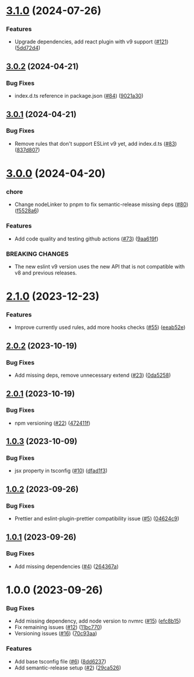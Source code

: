 # [3.1.0](https://github.com/MatiPl01/eslint-config-react-native-matipl01/compare/v3.0.2...v3.1.0) (2024-07-26)


### Features

* Upgrade dependencies, add react plugin with v9 support ([#121](https://github.com/MatiPl01/eslint-config-react-native-matipl01/issues/121)) ([5dd72d4](https://github.com/MatiPl01/eslint-config-react-native-matipl01/commit/5dd72d4b09489ee4fd05b4a7ff6bba63468efc05))

## [3.0.2](https://github.com/MatiPl01/eslint-config-react-native-matipl01/compare/v3.0.1...v3.0.2) (2024-04-21)


### Bug Fixes

* index.d.ts reference in package.json ([#84](https://github.com/MatiPl01/eslint-config-react-native-matipl01/issues/84)) ([9021a30](https://github.com/MatiPl01/eslint-config-react-native-matipl01/commit/9021a30de3976e3866bcb2203fab46c1145cb08b))

## [3.0.1](https://github.com/MatiPl01/eslint-config-react-native-matipl01/compare/v3.0.0...v3.0.1) (2024-04-21)


### Bug Fixes

* Remove rules that don't support ESLint v9 yet, add index.d.ts ([#83](https://github.com/MatiPl01/eslint-config-react-native-matipl01/issues/83)) ([837d807](https://github.com/MatiPl01/eslint-config-react-native-matipl01/commit/837d807880c0ad213806812bfc4a417e553e4861))

# [3.0.0](https://github.com/MatiPl01/eslint-config-react-native-matipl01/compare/v2.1.0...v3.0.0) (2024-04-20)


### chore

* Change nodeLinker to pnpm to fix semantic-release missing deps ([#80](https://github.com/MatiPl01/eslint-config-react-native-matipl01/issues/80)) ([f5528a6](https://github.com/MatiPl01/eslint-config-react-native-matipl01/commit/f5528a692a2863b67d834743a3a0e9ed33edbe2d))


### Features

* Add code quality and testing github actions ([#73](https://github.com/MatiPl01/eslint-config-react-native-matipl01/issues/73)) ([9aa619f](https://github.com/MatiPl01/eslint-config-react-native-matipl01/commit/9aa619f7fd0d09e1c3db60f1b3d23daafbac0e63))


### BREAKING CHANGES

* The new eslint v9 version uses the new API that is not
compatible with v8 and previous releases.

# [2.1.0](https://github.com/MatiPl01/eslint-config-react-native-matipl01/compare/v2.0.2...v2.1.0) (2023-12-23)

### Features

* Improve currently used rules, add more hooks checks ([#55](https://github.com/MatiPl01/eslint-config-react-native-matipl01/issues/55)) ([eeab52e](https://github.com/MatiPl01/eslint-config-react-native-matipl01/commit/eeab52e31ed00ffc7a13b91684282c3ca9c28794))

## [2.0.2](https://github.com/MatiPl01/eslint-config-react-native-matipl01/compare/v2.0.1...v2.0.2) (2023-10-19)

### Bug Fixes

- Add missing deps, remove unnecessary extend ([#23](https://github.com/MatiPl01/eslint-config-react-native-matipl01/issues/23)) ([0da5258](https://github.com/MatiPl01/eslint-config-react-native-matipl01/commit/0da5258dd592268e57c57afb0cc3c1c73edde7ad))

## [2.0.1](https://github.com/MatiPl01/eslint-config-react-native-matipl01/compare/v2.0.0...v2.0.1) (2023-10-19)

### Bug Fixes

- npm versioning ([#22](https://github.com/MatiPl01/eslint-config-react-native-matipl01/issues/22)) ([472411f](https://github.com/MatiPl01/eslint-config-react-native-matipl01/commit/472411f83d0b66cc3e1670c01345d07072691a2d))

## [1.0.3](https://github.com/MatiPl01/eslint-config-react-native-matipl01/compare/v1.0.2...v1.0.3) (2023-10-09)

### Bug Fixes

- jsx property in tsconfig ([#10](https://github.com/MatiPl01/eslint-config-react-native-matipl01/issues/10)) ([dfad1f3](https://github.com/MatiPl01/eslint-config-react-native-matipl01/commit/dfad1f379b96bdab3c4ccd0c9c65890c679b3cac))

## [1.0.2](https://github.com/MatiPl01/eslint-config-react-native-matipl01/compare/v1.0.1...v1.0.2) (2023-09-26)

### Bug Fixes

- Prettier and eslint-plugin-prettier compatibility issue ([#5](https://github.com/MatiPl01/eslint-config-react-native-matipl01/issues/5)) ([04624c9](https://github.com/MatiPl01/eslint-config-react-native-matipl01/commit/04624c9fc755e2aa7bd51f45f61e8bb9aa42b848))

## [1.0.1](https://github.com/MatiPl01/eslint-config-react-native-matipl01/compare/v1.0.0...v1.0.1) (2023-09-26)

### Bug Fixes

- Add missing dependencies ([#4](https://github.com/MatiPl01/eslint-config-react-native-matipl01/issues/4)) ([264367a](https://github.com/MatiPl01/eslint-config-react-native-matipl01/commit/264367aa3adf83d3e396cbfdada71baa38c5b64b))

# 1.0.0 (2023-09-26)

### Bug Fixes

- Add missing dependency, add node version to nvmrc ([#15](https://github.com/MatiPl01/eslint-config-react-native-matipl01/issues/15)) ([efc8b15](https://github.com/MatiPl01/eslint-config-react-native-matipl01/commit/efc8b150fc0fb834827956a935aed6c40712315f))
- Fix remaining issues ([#12](https://github.com/MatiPl01/eslint-config-react-native-matipl01/issues/12)) ([11bc770](https://github.com/MatiPl01/eslint-config-react-native-matipl01/commit/11bc770ec3c1944863fb8f1445a789b5c271ba13))
- Versioning issues ([#16](https://github.com/MatiPl01/eslint-config-react-native-matipl01/issues/16)) ([70c93aa](https://github.com/MatiPl01/eslint-config-react-native-matipl01/commit/70c93aab8d4a2e5463b5eb99cd14ae340a068d01))

### Features

- Add base tsconfig file ([#6](https://github.com/MatiPl01/eslint-config-react-native-matipl01/issues/6)) ([8dd6237](https://github.com/MatiPl01/eslint-config-react-native-matipl01/commit/8dd6237db67e9885d30f1cf0525b05e8b6a322ac))
- Add semantic-release setup ([#2](https://github.com/MatiPl01/eslint-config-react-native-matipl01/issues/2)) ([29ca526](https://github.com/MatiPl01/eslint-config-react-native-matipl01/commit/29ca52627fc296f84df3acfbe7bc3defd84fd12f))
